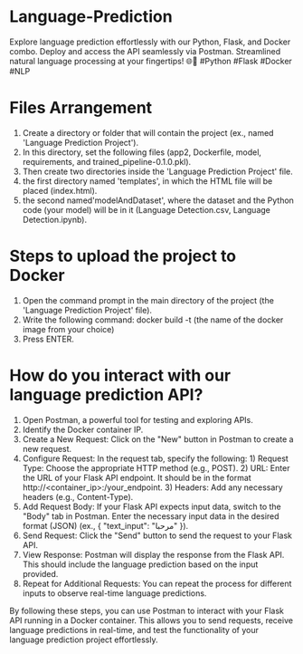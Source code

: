 # Language-Prediction
Explore language prediction effortlessly with our Python, Flask, and Docker combo. Deploy and access the API seamlessly via Postman. Streamlined natural language processing at your fingertips! 🌐💬 #Python #Flask #Docker #NLP

# Files Arrangement
1. Create a directory or folder that will contain the project (ex., named 'Language Prediction Project').
2. In this directory, set the following files (app2, Dockerfile, model, requirements, and trained_pipeline-0.1.0.pkl).
3. Then create two directories inside the 'Language Prediction Project' file.
4. the first directory named 'templates', in which the HTML file will be placed (index.html).
5. the second named'modelAndDataset', where the dataset and the Python code (your model) will be in it (Language Detection.csv, Language Detection.ipynb).

# Steps to upload the project to Docker
1. Open the command prompt in the main directory of the project (the 'Language Prediction Project' file).
2. Write the following command: docker build -t (the name of the docker image from your choice)
3. Press ENTER.

# How do you interact with our language prediction API?
1. Open Postman, a powerful tool for testing and exploring APIs.
2. Identify the Docker container IP.
3. Create a New Request: Click on the "New" button in Postman to create a new request.
4. Configure Request: In the request tab, specify the following: 1) Request Type: Choose the appropriate HTTP method (e.g., POST). 2) URL: Enter the URL of your Flask API endpoint. It should be in the format http://<container_ip>:<port>/your_endpoint. 3) Headers: Add any necessary headers (e.g., Content-Type).
5. Add Request Body: If your Flask API expects input data, switch to the "Body" tab in Postman. Enter the necessary input data in the desired format (JSON) (ex., { "text_input": "مرحبا" }).
6. Send Request: Click the "Send" button to send the request to your Flask API.
7. View Response: Postman will display the response from the Flask API. This should include the language prediction based on the input provided.
8. Repeat for Additional Requests: You can repeat the process for different inputs to observe real-time language predictions.

By following these steps, you can use Postman to interact with your Flask API running in a Docker container. This allows you to send requests, receive language predictions in real-time, and test the functionality of your language prediction project effortlessly.
